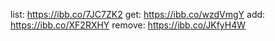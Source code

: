 list: https://ibb.co/7JC7ZK2
get: https://ibb.co/wzdVmgY
add: https://ibb.co/XF2RXHY
remove: https://ibb.co/JKfyH4W

